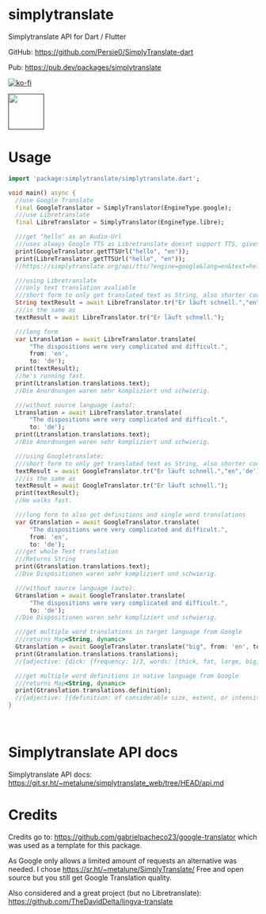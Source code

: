 # simplytranslate
Simplytranslate API for Dart / Flutter

GitHub: https://github.com/Persie0/SimplyTranslate-dart

Pub: https://pub.dev/packages/simplytranslate

[![ko-fi](https://ko-fi.com/img/githubbutton_sm.svg)](https://ko-fi.com/marvinperzi#)

<a href=""><img src="https://github.com/andreostrovsky/donate-with-paypal/raw/master/blue.svg" height="72"></a>


# Usage 

```dart
import 'package:simplytranslate/simplytranslate.dart';

void main() async {
  //use Google Translate
  final GoogleTranslator = SimplyTranslator(EngineType.google);
  ///use Libretranslate
  final LibreTranslator = SimplyTranslator(EngineType.libre);

  ///get "hello" as an Audio-Url
  ///uses always Google TTS as Libretranslate doesnt support TTS, gives same result
  print(GoogleTranslator.getTTSUrl("hello", "en"));
  print(LibreTranslator.getTTSUrl("hello", "en"));
  //https://simplytranslate.org/api/tts/?engine=google&lang=en&text=hello

  ///using Libretranslate
  ///only text translation avaliable
  ///short form to only get translated text as String, also shorter code:
  String textResult = await LibreTranslator.tr("Er läuft schnell.","en",'de');
  ///is the same as
  textResult = await LibreTranslator.tr("Er läuft schnell.");

  ///long form
  var Ltranslation = await LibreTranslator.translate(
      "The dispositions were very complicated and difficult.",
      from: 'en',
      to: 'de');
  print(textResult);
  //he's running fast.
  print(Ltranslation.translations.text);
  //Die Anordnungen waren sehr kompliziert und schwierig.

  ///without source language (auto):
  Ltranslation = await LibreTranslator.translate(
      "The dispositions were very complicated and difficult.",
      to: 'de');
  print(Ltranslation.translations.text);
  //Die Anordnungen waren sehr kompliziert und schwierig.

  ///using Googletranslate:
  ///short form to only get translated text as String, also shorter code:
  textResult = await GoogleTranslator.tr("Er läuft schnell.","en",'de');
  ///is the same as
  textResult = await GoogleTranslator.tr("Er läuft schnell.");
  print(textResult);
  //He walks fast.

  ///long form to also get definitions and single word translations
  var Gtranslation = await GoogleTranslator.translate(
      "The dispositions were very complicated and difficult.",
      from: 'en',
      to: 'de');
  ///get whole Text translation
  ///Returns String
  print(Gtranslation.translations.text);
  //Die Dispositionen waren sehr kompliziert und schwierig.

  ///without source language (auto):
  Gtranslation = await GoogleTranslator.translate(
      "The dispositions were very complicated and difficult.",
      to: 'de');
  //Die Dispositionen waren sehr kompliziert und schwierig.

  ///get multiple word translations in target language from Google
  ///returns Map<String, dynamic>
  Gtranslation = await GoogleTranslator.translate("big", from: 'en', to: 'de');
  print(Gtranslation.translations.translations);
  //{adjective: {dick: {frequency: 1/3, words: [thick, fat, large, big, heavy, stout]}, faustdick: {frequency: 1/3,...

  ///get multiple word definitions in native language from Google
  ///returns Map<String, dynamic>
  print(Gtranslation.translations.definition);
  //{adjective: [{definition: of considerable size, extent, or intensity., synonyms: {: [large, sizeable,...
}

```
&nbsp;

# Simplytranslate API docs
Simplytranslate API docs:  https://git.sr.ht/~metalune/simplytranslate_web/tree/HEAD/api.md
&nbsp;

# Credits
Credits go to:
https://github.com/gabrielpacheco23/google-translator
which was used as a template for this package.


As Google only allows a limited amount of requests an alternative was needed.
I chose
https://sr.ht/~metalune/SimplyTranslate/
Free and open source but you still get Google Translation quality.



Also considered and a great project (but no Libretranslate):
https://github.com/TheDavidDelta/lingva-translate
